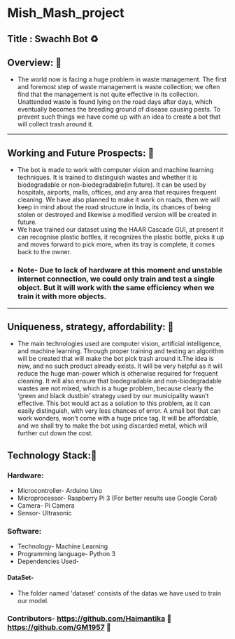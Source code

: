 # Mish_Mash_project
## Title : Swachh Bot :recycle:
## Overview: :file_folder:
- The world now is facing a huge problem in waste management. The first and foremost step of waste management is waste collection; we often find that the management is not quite effective in its collection. Unattended waste is found lying on the road days after days, which eventually becomes the breeding ground of disease causing pests. To prevent such things we have come up with an idea to create a bot that will collect trash around it.
---
## Working and Future Prospects: :memo:

- The bot is made to work with computer vision and machine learning techniques. It is trained to distinguish wastes and whether it is biodegradable or non-biodegradable(in future). It can be used by hospitals, airports, malls, offices, and any area that requires frequent cleaning. We have also planned to make it work on roads, then we will keep in mind about the road structure in India, its chances of being stolen or destroyed and likewise a modified version will be created in future.
- We have trained our dataset using the HAAR Cascade GUI, at present it can recognise plastic bottles, it recognizes the plastic bottle, picks it up and moves forward to pick more, when its tray is complete, it comes back to the owner.
- ### Note- Due to lack of hardware at this moment and unstable internet connection, we could only train and test a single object. But it will work with the same efficiency when we train it with more objects.
---
## Uniqueness, strategy, affordability: :pushpin:
- The main technologies used are computer vision, artificial intelligence, and machine learning. Through proper training and testing an algorithm will be created that will make the bot pick trash around it.The idea is new, and no such product already exists. It will be very helpful as it will reduce the huge man-power which is otherwise required for frequent cleaning. It will also ensure that biodegradable and non-biodegradable wastes are not mixed, which is a huge problem, because clearly the ‘green and black dustbin’ strategy used by our municipality wasn’t effective. This bot would act as a solution to this problem, as it can easily distinguish, with very less chances of error. A small bot that can work wonders, won’t come with a huge price tag. It will be affordable, and we shall try to make the bot using discarded metal, which will further cut down the cost.

## Technology Stack::scroll:
### Hardware:
- Microcontroller- Arduino Uno
- Microprocessor- Raspberry Pi 3 (For better results use Google Coral)
- Camera- Pi Camera
- Sensor- Ultrasonic
### Software:
- Technology- Machine Learning
- Programming language- Python 3
- Dependencies Used- 

#### DataSet- 
- The folder named 'dataset' consists of the datas we have used to train our model. 


### Contributors- https://github.com/Haimantika :woman: https://github.com/GM1957 :man:
